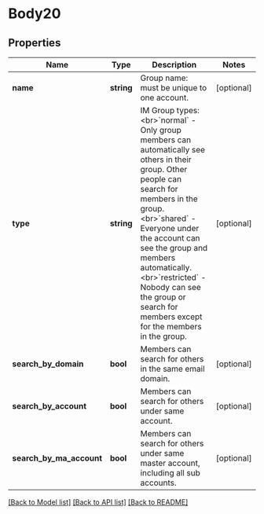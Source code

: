 # Body20

## Properties
Name | Type | Description | Notes
------------ | ------------- | ------------- | -------------
**name** | **string** | Group name: must be unique to one account. | [optional] 
**type** | **string** | IM Group types:&lt;br&gt;&#x60;normal&#x60; - Only group members can automatically see others in their group. Other people can search for members in the group.&lt;br&gt;&#x60;shared&#x60; - Everyone under the account can see the group and members automatically.&lt;br&gt;&#x60;restricted&#x60; - Nobody can see the group or search for members except for the members in the group. | [optional] 
**search_by_domain** | **bool** | Members can search for others in the same email domain. | [optional] 
**search_by_account** | **bool** | Members can search for others under same account. | [optional] 
**search_by_ma_account** | **bool** | Members can search for others under same master account, including all sub accounts. | [optional] 

[[Back to Model list]](../README.md#documentation-for-models) [[Back to API list]](../README.md#documentation-for-api-endpoints) [[Back to README]](../README.md)


